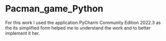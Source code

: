 # Pacman_game_Python
For this work I used the application PyCharm Community Edition 2022.3 as the its simplified form helped me to understand the work and to better implement it her.
